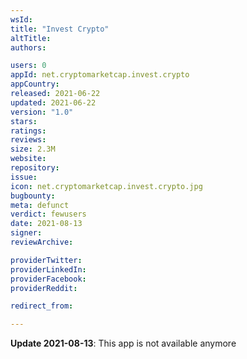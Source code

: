 ```yaml
---
wsId: 
title: "Invest Crypto"
altTitle: 
authors:

users: 0
appId: net.cryptomarketcap.invest.crypto
appCountry: 
released: 2021-06-22
updated: 2021-06-22
version: "1.0"
stars: 
ratings: 
reviews: 
size: 2.3M
website: 
repository: 
issue: 
icon: net.cryptomarketcap.invest.crypto.jpg
bugbounty: 
meta: defunct
verdict: fewusers
date: 2021-08-13
signer: 
reviewArchive:

providerTwitter: 
providerLinkedIn: 
providerFacebook: 
providerReddit: 

redirect_from:

---
```


**Update 2021-08-13**: This app is not available anymore
